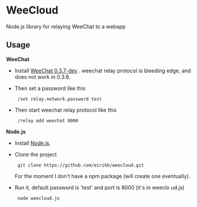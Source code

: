 WeeCloud
========

Node.js library for relaying WeeChat to a webapp

Usage
---

**WeeChat**

*  Install [WeeChat 0.3.7-dev](http://www.weechat.org/download/devel/)
. weechat relay protocol is bleeding edge, and does not work in 0.3.6.
*  Then set a password like this

        /set relay.network.password test
*  Then start weechat relay protocol like this

        /relay add weechat 8000 

**Node.js**

*  Install [Node.js](http://nodejs.org).
*  Clone the project

        git clone https://github.com/eirikb/weecloud.git
    For the moment I don't have a npm package (will create one eventually).   
*  Run it, default password is 'test' and port is 8000 (it's in weeclo
ud.js)

        node weecloud.js

